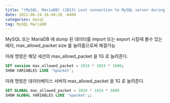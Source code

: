 ```yaml
---
title: "(MySQL, MariaDB) (2013) Lost connection to MySQL server during query"
date: 2021-06-24 16:49:28 -0400
categories: mysql
tag: MySQL MariaDB
---
```


MySQL 또는 MariaDB 에 dump 된 데이터를 import 또는 export 시킬때 볼수 있는 에러,
max_allowd_packet size 를 늘려줌으로써 해결가능

아래 명령은 해당 세션의 max_allowd_packet 을 1G 로 늘려준다.

```sql
SET session max_allowed_packet = 1024 * 1024 * 1600;
SHOW VARIABLES LIKE '%packet';
```

아래 명령은 데이터베이스 서버의 max_allowd_packet 을 1G 로 늘려준다.

```sql
SET GLOBAL max_allowed_packet = 1024 * 1024 * 1600
SHOW GLOBAL VARIABLES LIKE '%packet';;
```

